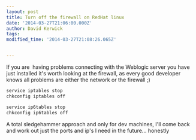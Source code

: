 ```yaml
---
layout: post
title: Turn off the firewall on RedHat linux
date: '2014-03-27T21:06:00.000Z'
author: David Kerwick
tags: 
modified_time: '2014-03-27T21:08:26.065Z'


---
```


If you are  having problems connecting with the Weblogic server you have just installed it's worth looking at the firewall, as every good developer knows all problems are either the network or the firewall ;)  

``` bash 
service iptables stop  
chkconfig iptables off  

service ip6tables stop  
chkconfig ip6tables off  
```

A total sledgehammer approach and only for dev machines, I'll come back and work out just the ports and ip's I need in the future... honestly